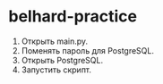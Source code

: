 # belhard-practice

1. Открыть main.py.
2. Поменять пароль для PostgreSQL.
3. Открыть PostgreSQL.
3. Запустить скрипт.
